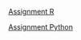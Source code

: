 [Assignment R](r/dprpy-2023Z-assignment_1.pdf)


[Assignment Python](python/dprpy-2023Z-assignment_2.pdf)

